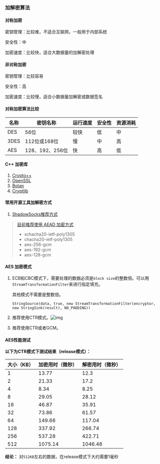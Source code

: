 ### 加解密算法

#### 对称加密

密钥管理：比较难，不适合互联网，一般用于内部系统

安全性：中

加密速度：比较快，适合大数据量的加解密处理



#### 非对称加密

密钥管理：比较容易

安全性：高

加密速度：比较慢，适合小数据量加解密或数据签名



#### 对称加密算法比较

| **名称** | 密钥名称        | 运行速度 | 安全性 | 资源消耗 |
| -------- | --------------- | -------- | ------ | -------- |
| DES      | 56位            | 较快     | 低     | 中       |
| 3DES     | 112位或168位    | 慢       | 中     | 高       |
| AES      | 128、192、256位 | 快       | 高     | 低       |



#### C++ 加密库

1. [Crypto++](http://www.cryptopp.com/)
2. [OpenSSL](http://www.openssl.org/)
3. [Botan](http://botan.randombit.net/)
4. [Cryptlib](http://www.cryptlib.com/)



#### 常用开源工具加解密方式

1. [ShadowSocks推荐方式](https://github.com/softwaredownload/openwrt-fanqiang/blob/master/ebook/03.8.md)

> [目前推荐使用 AEAD 加密方式](https://shadowsocks.org/en/spec/AEAD-Ciphers.html)
>
> - xchacha20-ietf-poly1305
> - chacha20-ietf-poly1305
> - aes-256-gcm
> - aes-192-gcm
> - aes-128-gcm



#### AES 加密模式

1. ECB和CBC模式下，需要处理的数据必须是`block size`的整数倍。可以用`StreamTransformationFilter`来进行指定填充。

   其他模式不需要是整数倍。

   ```
   StringSource(data, true, new StreamTransformationFilter(encryptor, new StringSink(result), NO_PADDING))
   ```

2. 推荐使用CTR模式。![img](https://wumansgy.github.io/2018/11/03/AES%E7%9A%84CTR%E6%A8%A1%E5%BC%8F%E5%8A%A0%E5%AF%86%E8%A7%A3%E5%AF%86%E8%AF%A6%E8%A7%A3/8.png)

3. 推荐使用CTR或者GCM。



#### AES性能测试

**以下为CTR模式下测试结果（release模式）：**

| 大小（KB） | 加密用时（微秒） | 解密用时（微秒） |
| ---------- | ---------------- | ---------------- |
| 1          | 13.77            | 12.3             |
| 2          | 21.33            | 17.2             |
| 4          | 8.34             | 8.25             |
| 8          | 29.05            | 28.12            |
| 16         | 46.87            | 35.91            |
| 32         | 73.86            | 61.57            |
| 64         | 149.66           | 117.04           |
| 128        | 337.92           | 266.74           |
| 256        | 537.28           | 422.71           |
| 512        | 1075.14          | 1046.48          |

**结论：** 对`512KB`左右的数据，在release模式下大约需要1毫秒

